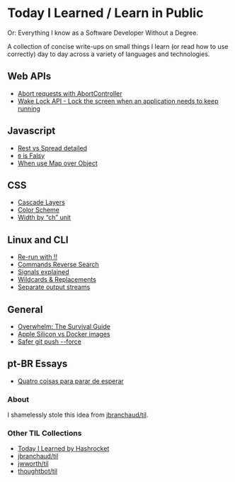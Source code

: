 # Today I Learned / Learn in Public
Or: Everything I know as a Software Developer Without a Degree.

A collection of concise write-ups on small things I learn (or read how to use correctly) day to day across a variety of languages and technologies.

## Web APIs

- [Abort requests with AbortController](web/abort-controller.md)
- [Wake Lock API - Lock the screen when an application needs to keep running](web/wake-lock.md)

## Javascript

- [Rest vs Spread detailed](javascript/triple-dots.md)
- [`0` is Falsy](javascript/zero-is-falsy.md)
- [When use Map over Object](javascript/when-map-over-object.md)

## CSS

- [Cascade Layers](css/cascade-layers.md)
- [Color Scheme](css/color-scheme.md)
- [Width by “ch” unit](css/max-width-with-ch.md)

## Linux and CLI

- [Re-run with !!](linux-and-cli/bang-bang.md)
- [Commands Reverse Search](linux-and-cli/reverse-search.md)
- [Signals explained](linux-and-cli/signals.md)
- [Wildcards & Replacements](linux-and-cli/wildcards-replacements.md)
- [Separate output streams](linux-and-cli/output-streams.md)

## General

- [Overwhelm: The Survival Guide](general/overwhelm-survival-guide.md)
- [Apple Silicon vs Docker images](general/apple-silicon-docker-images.md)
- [Safer git push --force](general/git-push-force-with-lease.md)

## pt-BR Essays

- [Quatro coisas para parar de esperar](essays/4-coisas-parar-de-esperar.md)

### About

I shamelessly stole this idea from
[jbranchaud/til](https://github.com/jbranchaud/til).

### Other TIL Collections

- [Today I Learned by Hashrocket](https://til.hashrocket.com)
- [jbranchaud/til](https://github.com/jbranchaud/til)
- [jwworth/til](https://github.com/jwworth/til)
- [thoughtbot/til](https://github.com/thoughtbot/til)
